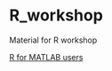# R_workshop

Material for R workshop

[R for MATLAB users](http://mathesaurus.sourceforge.net/octave-r.html)
